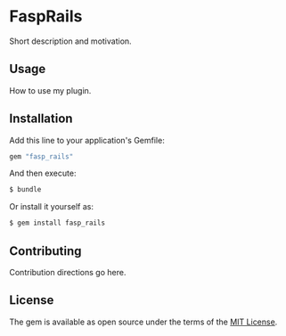 # FaspRails
Short description and motivation.

## Usage
How to use my plugin.

## Installation
Add this line to your application's Gemfile:

```ruby
gem "fasp_rails"
```

And then execute:
```bash
$ bundle
```

Or install it yourself as:
```bash
$ gem install fasp_rails
```

## Contributing
Contribution directions go here.

## License
The gem is available as open source under the terms of the [MIT License](https://opensource.org/licenses/MIT).
